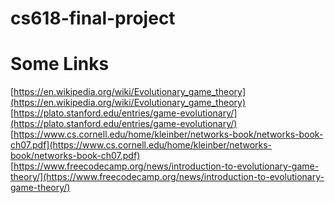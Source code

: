 # cs618-final-project

# Some Links
[https://en.wikipedia.org/wiki/Evolutionary_game_theory](https://en.wikipedia.org/wiki/Evolutionary_game_theory)
[https://plato.stanford.edu/entries/game-evolutionary/](https://plato.stanford.edu/entries/game-evolutionary/)
[https://www.cs.cornell.edu/home/kleinber/networks-book/networks-book-ch07.pdf](https://www.cs.cornell.edu/home/kleinber/networks-book/networks-book-ch07.pdf)
[https://www.freecodecamp.org/news/introduction-to-evolutionary-game-theory/](https://www.freecodecamp.org/news/introduction-to-evolutionary-game-theory/)

